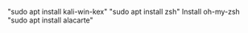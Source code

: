 "sudo apt install kali-win-kex"
"sudo apt install zsh"
Install oh-my-zsh
"sudo apt install alacarte"

